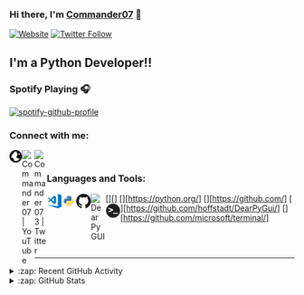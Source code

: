 ### Hi there, I'm [Commander07][website] 👋

[![Website](https://img.shields.io/website?label=commander07.cf&style=for-the-badge&url=https%3A%2F%2Fcommander07.cf)](https://commander07.cf)
[![Twitter Follow](https://img.shields.io/twitter/follow/Commander073?color=1DA1F2&logo=twitter&style=for-the-badge)](https://twitter.com/intent/follow?original_referer=https%3A%2F%2Fgithub.com%2Fcommander07&screen_name=commander073)

## I'm a Python Developer!!

### Spotify Playing 🎧

[![spotify-github-profile](https://spotify-github-profile.vercel.app/api/view?uid=commander0716&cover_image=false&theme=default)](https://github.com/kittinan/spotify-github-profile)

### Connect with me:

[<img align="left" alt="commander07.cf" width="22px" src="https://raw.githubusercontent.com/iconic/open-iconic/master/svg/globe.svg" />][website]
[<img align="left" alt="Commander07 | YouTube" width="22px" src="https://cdn.jsdelivr.net/npm/simple-icons@v3/icons/youtube.svg" />][youtube]
[<img align="left" alt="Commander073 | Twitter" width="22px" src="https://cdn.jsdelivr.net/npm/simple-icons@v3/icons/twitter.svg" />][twitter]

<br />

### Languages and Tools:

[<img align="left" alt="Visual Studio Code" width="26px" src="https://raw.githubusercontent.com/github/explore/80688e429a7d4ef2fca1e82350fe8e3517d3494d/topics/visual-studio-code/visual-studio-code.png" />][]
[<img align="left" alt="Python" width="26px" src="https://raw.githubusercontent.com/github/explore/80688e429a7d4ef2fca1e82350fe8e3517d3494d/topics/python/python.png" />][https://python.org/]
[<img align="left" alt="GitHub" width="26px" src="https://raw.githubusercontent.com/github/explore/78df643247d429f6cc873026c0622819ad797942/topics/github/github.png" />][https://github.com/]
[<img align="left" alt="Dear PyGUI" width="26px" src="https://i.imgur.com/q3IunNK.png" />][https://github.com/hoffstadt/DearPyGui/]
[<img align="left" alt="Terminal" width="26px" src="https://raw.githubusercontent.com/github/explore/80688e429a7d4ef2fca1e82350fe8e3517d3494d/topics/terminal/terminal.png" />][https://github.com/microsoft/terminal/]

<br />
<br />

---

<details>
  <summary>:zap: Recent GitHub Activity</summary>
  
<!--START_SECTION:activity-->

<!--END_SECTION:activity-->

</details>

<details>
  <summary>:zap: GitHub Stats</summary>

  <img align="left" alt="Commander07's GitHub Stats" src="https://github-readme-stats.codestackr.vercel.app/api?username=Commander07&show_icons=true&hide_border=true" />

</details>

[website]: https://commander07.cf
[twitter]: https://twitter.com/commander073
[youtube]: https://youtube.com/commander07

